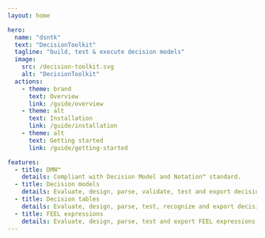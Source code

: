 ```yaml
---
layout: home

hero:
  name: "dsntk"
  text: "DecisionToolkit"
  tagline: "build, test & execute decision models"
  image:
    src: /decision-toolkit.svg
    alt: "DecisionToolkit"
  actions:
    - theme: brand
      text: Overview
      link: /guide/overview
    - theme: alt
      text: Installation
      link: /guide/installation
    - theme: alt
      text: Getting started
      link: /guide/getting-started

features:
  - title: DMN™
    details: Compliant with Decision Model and Notation™ standard.
  - title: Decision models
    details: Evaluate, design, parse, validate, test and export decision models.
  - title: Decision tables
    details: Evaluate, design, parse, test, recognize and export decision tables.
  - title: FEEL expressions
    details: Evaluate, design, parse, test and export FEEL expressions.
---
```

